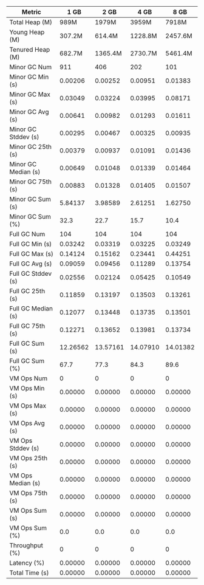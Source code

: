| Metric | 1 GB | 2 GB | 4 GB | 8 GB |
|------|----|----|----|----|
| Total Heap (M) | 989M | 1979M | 3959M | 7918M |
| Young Heap (M) | 307.2M | 614.4M | 1228.8M | 2457.6M |
| Tenured Heap (M) | 682.7M | 1365.4M | 2730.7M | 5461.4M |
| Minor GC Num | 911 | 406 | 202 | 101 |
| Minor GC Min (s) | 0.00206 | 0.00252 | 0.00951 | 0.01383 |
| Minor GC Max (s) | 0.03049 | 0.03224 | 0.03995 | 0.08171 |
| Minor GC Avg (s) | 0.00641 | 0.00982 | 0.01293 | 0.01611 |
| Minor GC Stddev (s) | 0.00295 | 0.00467 | 0.00325 | 0.00935 |
| Minor GC 25th (s) | 0.00379 | 0.00937 | 0.01091 | 0.01436 |
| Minor GC Median (s) | 0.00649 | 0.01048 | 0.01339 | 0.01464 |
| Minor GC 75th (s) | 0.00883 | 0.01328 | 0.01405 | 0.01507 |
| Minor GC Sum (s) | 5.84137 | 3.98589 | 2.61251 | 1.62750 |
| Minor GC Sum (%) | 32.3 | 22.7 | 15.7 | 10.4 |
| Full GC Num | 104 | 104 | 104 | 104 |
| Full GC Min (s) | 0.03242 | 0.03319 | 0.03225 | 0.03249 |
| Full GC Max (s) | 0.14124 | 0.15162 | 0.23441 | 0.44251 |
| Full GC Avg (s) | 0.09059 | 0.09456 | 0.11289 | 0.13754 |
| Full GC Stddev (s) | 0.02556 | 0.02124 | 0.05425 | 0.10549 |
| Full GC 25th (s) | 0.11859 | 0.13197 | 0.13503 | 0.13261 |
| Full GC Median (s) | 0.12077 | 0.13448 | 0.13735 | 0.13501 |
| Full GC 75th (s) | 0.12271 | 0.13652 | 0.13981 | 0.13734 |
| Full GC Sum (s) | 12.26562 | 13.57161 | 14.07910 | 14.01382 |
| Full GC Sum (%) | 67.7 | 77.3 | 84.3 | 89.6 |
| VM Ops Num | 0 | 0 | 0 | 0 |
| VM Ops Min (s) | 0.00000 | 0.00000 | 0.00000 | 0.00000 |
| VM Ops Max (s) | 0.00000 | 0.00000 | 0.00000 | 0.00000 |
| VM Ops Avg (s) | 0.00000 | 0.00000 | 0.00000 | 0.00000 |
| VM Ops Stddev (s) | 0.00000 | 0.00000 | 0.00000 | 0.00000 |
| VM Ops 25th (s) | 0.00000 | 0.00000 | 0.00000 | 0.00000 |
| VM Ops Median (s) | 0.00000 | 0.00000 | 0.00000 | 0.00000 |
| VM Ops 75th (s) | 0.00000 | 0.00000 | 0.00000 | 0.00000 |
| VM Ops Sum (s) | 0.00000 | 0.00000 | 0.00000 | 0.00000 |
| VM Ops Sum (%) | 0.0 | 0.0 | 0.0 | 0.0 |
| Throughput (%) | 0 | 0 | 0 | 0 |
| Latency (%) | 0.00000 | 0.00000 | 0.00000 | 0.00000 |
| Total Time (s) | 0.00000 | 0.00000 | 0.00000 | 0.00000 |
